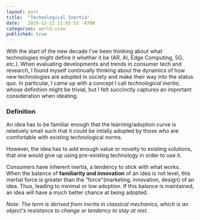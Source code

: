 ```yaml
---
layout: post
title:  "Technological Inertia"
date:   2019-12-22 11:05:52 -0700
categories: world-view
published: true
---
```

With the start of the new decade I've been thinking
about what technologies might define it whether it be
(AR, AI, Edge Computing, 5G, etc.). When evaluating 
developments and trends in consumer tech and research, I found
myself continually thinking about the dynamics of how 
new technologies are adopted in society and make their way 
into the status quo. In particular, I came up with a 
concept I call *technological inertia*, whose definition
might be trivial, but I felt succinctly captures an important 
consideration when ideating.

### Definition
An idea has to be familiar enough that the learning/adoption curve is relatively
small such that it could be intially adopted by those who are comfortable with existing technological norms. 

However, the idea has to add enough value or novelty to existing solutions, that one would give up using pre-existing 
technology in order to use it. 

Consumers have inherent inertia, a tendency to stick with what works. When the balance of **familiarity and innovation** of an idea is not level, this inertial force is greater than the "force"(marketing, innovation, design) of an idea. Thus, leading to minimal or low adoption. If this balance is maintained, an idea will have a much better chance at being adopted. 


*Note: The term is derived from inertia in classical mechanics, which is an object's resistance to change or tendency to stay at rest.*

